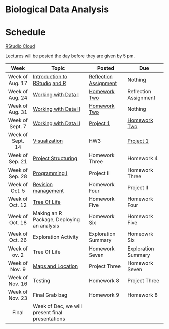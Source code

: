 # Biological Data Analysis

# Schedule

[RStudio Cloud](https://rstudio.cloud/spaces/80684/projects)

Lectures will be posted the day before they are given by 5 pm.


| Week | Topic | Posted | Due |
|:----:|-------|--------|-----|
| Week of Aug. 17 | [Introduction to RStudio](https://biologicaldataanalysis2019.github.io/2020/articles/00_Syllabus_and_Expectations.html) [and R](https://biologicaldataanalysis2019.github.io/2020/articles/01_Getting_Started_with_R.html)| [Reflection Assignment](https://biologicaldataanalysis2019.github.io/2020/articles/HomeworkOne.html) | Nothing |
| Week of Aug. 24 |  [Working with Data I](https://biologicaldataanalysis2019.github.io/2020/articles/02_Starting_with_Data.html) | [Homework Two](https://biologicaldataanalysis2019.github.io/2020/articles/HomeworkTwo.html) | Reflection Assignment | 
| Week of Aug. 31 | [Working with Data II](https://biologicaldataanalysis2019.github.io/2020/articles/03_Manipulating_Data.html) | [Homework Two](https://biologicaldataanalysis2019.github.io/2020/articles/HomeworkTwo.html) |  Nothing | 
| Week of Sept. 7 | [Working with Data II](https://biologicaldataanalysis2019.github.io/2020/articles/03_Manipulating_Data.html) |[Project 1](https://biologicaldataanalysis2019.github.io/2020/articles/ProjectOne.html)  |  [Homework Two](https://biologicaldataanalysis2019.github.io/2020/articles/HomeworkTwo.html)  |
| Week of Sept. 14 | [Visualization](https://biologicaldataanalysis2019.github.io/2020/articles/04-plotting.html) | HW3 | [Project 1](https://biologicaldataanalysis2019.github.io/2020/articles/ProjectOne.html)    |
| Week of Sep. 21 | [Project Structuring](https://wrightaprilm.rstudio.cloud/3e227dafceca4ee9abc1aa6092534fef/articles/05-Functions.html) | Homework Three | Homework 4 | 
| Week of Sep. 28 | [Programming I](https://biologicaldataanalysis2019.github.io/2020/articles/06_Exploration_Setup.html) | Project II | Homework Three   | 
| Week of Oct. 5  |  [Revision management](https://biologicaldataanalysis2019.github.io/2020/articles/07_Exploration_Hands_On.html) | Homework Four | Project II  | 
| Week of Oct. 12  | [Tree Of Life](https://biologicaldataanalysis2019.github.io/2020/articles/08_Tree_of_life.html) | Homework Five | Homework Four | 
| Week of Oct. 18 | Making an R Package, Deploying an analysis | Homework Six | Homework Five |
| Week of Oct. 26 | Exploration Activity | Exploration Summary | Homeowrk Six |
| Week of ov. 2  | Tree Of Life | Homework Seven | Exploration Summary |  
| Week of Nov. 9  | [Maps and Location](https://biologicaldataanalysis2019.github.io/2020/articles/09_GBIF_and_Location.html) | Project Three | Homework Seven | 
| Week of Nov. 16  | Testing | Homework 8 | Project Three |
| Week of Nov. 23 | Final Grab bag | Homework 9 | Homework 8 |
| Final | Week of Dec, we will present final presentations | | 
